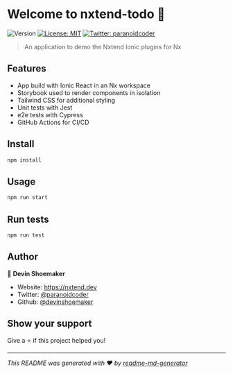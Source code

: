 # Welcome to nxtend-todo 👋

![Version](https://img.shields.io/badge/version-0.0.0-blue.svg?cacheSeconds=2592000)
[![License: MIT](https://img.shields.io/badge/License-MIT-yellow.svg)](#)
[![Twitter: paranoidcoder](https://img.shields.io/twitter/follow/paranoidcoder.svg?style=social)](https://twitter.com/paranoidcoder)

> An application to demo the Nxtend Ionic plugins for Nx

## Features

- App build with Ionic React in an Nx workspace
- Storybook used to render components in isolation
- Tailwind CSS for additional styling
- Unit tests with Jest
- e2e tests with Cypress
- GitHub Actions for CI/CD

## Install

```sh
npm install
```

## Usage

```sh
npm run start
```

## Run tests

```sh
npm run test
```

## Author

👤 **Devin Shoemaker**

- Website: https://nxtend.dev
- Twitter: [@paranoidcoder](https://twitter.com/paranoidcoder)
- Github: [@devinshoemaker](https://github.com/devinshoemaker)

## Show your support

Give a ⭐️ if this project helped you!

---

_This README was generated with ❤️ by [readme-md-generator](https://github.com/kefranabg/readme-md-generator)_
